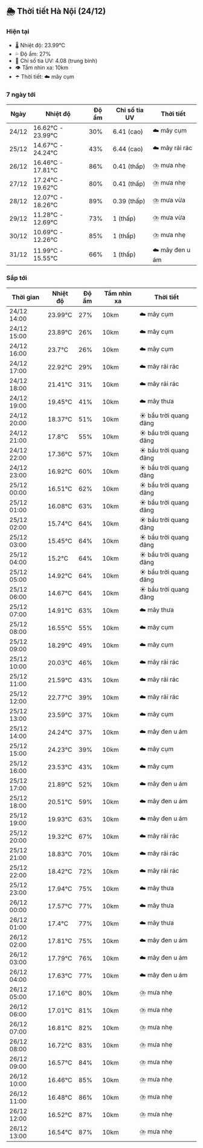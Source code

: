 ## 🌦️ Thời tiết Hà Nội (24/12)

### Hiện tại

- 🌡️ Nhiệt độ: 23.99℃
- 💦 Độ ẩm: 27%
- 🌟 Chỉ số tia UV: 4.08 (trung bình)
- 👁️ Tầm nhìn xa: 10km
- ☂️ Thời tiết: ☁️ mây cụm

### 7 ngày tới

| Ngày | Nhiệt độ | Độ ẩm | Chỉ số tia UV | Thời tiết |
| --- | --- | --- | --- | --- |
| 24/12 | 16.62℃ - 23.99℃ | 30% | 6.41 (cao) | ☁️ mây cụm |
| 25/12 | 14.67℃ - 24.24℃ | 43% | 6.44 (cao) | ☁️ mây rải rác |
| 26/12 | 16.46℃ - 17.81℃ | 86% | 0.41 (thấp) | ⛈️ mưa nhẹ |
| 27/12 | 17.24℃ - 19.62℃ | 80% | 0.41 (thấp) | ⛈️ mưa nhẹ |
| 28/12 | 12.07℃ - 18.26℃ | 89% | 0.39 (thấp) | ⛈️ mưa vừa |
| 29/12 | 11.28℃ - 12.69℃ | 73% | 1 (thấp) | ⛈️ mưa vừa |
| 30/12 | 10.69℃ - 12.26℃ | 85% | 1 (thấp) | ⛈️ mưa nhẹ |
| 31/12 | 11.99℃ - 15.55℃ | 66% | 1 (thấp) | ☁️ mây đen u ám |

### Sắp tới

| Thời gian | Nhiệt độ | Độ ẩm | Tầm nhìn xa | Thời tiết |
| --- | --- | --- | --- | --- |
| 24/12 14:00 | 23.99℃ | 27% | 10km | ☁️ mây cụm |
| 24/12 15:00 | 23.89℃ | 26% | 10km | ☁️ mây cụm |
| 24/12 16:00 | 23.7℃ | 26% | 10km | ☁️ mây cụm |
| 24/12 17:00 | 22.92℃ | 29% | 10km | ☁️ mây rải rác |
| 24/12 18:00 | 21.41℃ | 31% | 10km | ☁️ mây rải rác |
| 24/12 19:00 | 19.45℃ | 41% | 10km | ☁️ mây thưa |
| 24/12 20:00 | 18.37℃ | 51% | 10km | ☀️ bầu trời quang đãng |
| 24/12 21:00 | 17.8℃ | 55% | 10km | ☀️ bầu trời quang đãng |
| 24/12 22:00 | 17.36℃ | 57% | 10km | ☀️ bầu trời quang đãng |
| 24/12 23:00 | 16.92℃ | 60% | 10km | ☀️ bầu trời quang đãng |
| 25/12 00:00 | 16.51℃ | 62% | 10km | ☀️ bầu trời quang đãng |
| 25/12 01:00 | 16.08℃ | 63% | 10km | ☀️ bầu trời quang đãng |
| 25/12 02:00 | 15.74℃ | 64% | 10km | ☀️ bầu trời quang đãng |
| 25/12 03:00 | 15.45℃ | 64% | 10km | ☀️ bầu trời quang đãng |
| 25/12 04:00 | 15.2℃ | 64% | 10km | ☀️ bầu trời quang đãng |
| 25/12 05:00 | 14.92℃ | 64% | 10km | ☀️ bầu trời quang đãng |
| 25/12 06:00 | 14.67℃ | 64% | 10km | ☀️ bầu trời quang đãng |
| 25/12 07:00 | 14.91℃ | 63% | 10km | ☁️ mây thưa |
| 25/12 08:00 | 16.55℃ | 55% | 10km | ☁️ mây cụm |
| 25/12 09:00 | 18.29℃ | 49% | 10km | ☁️ mây cụm |
| 25/12 10:00 | 20.03℃ | 46% | 10km | ☁️ mây rải rác |
| 25/12 11:00 | 21.59℃ | 43% | 10km | ☁️ mây rải rác |
| 25/12 12:00 | 22.77℃ | 39% | 10km | ☁️ mây rải rác |
| 25/12 13:00 | 23.59℃ | 37% | 10km | ☁️ mây cụm |
| 25/12 14:00 | 24.24℃ | 37% | 10km | ☁️ mây đen u ám |
| 25/12 15:00 | 24.23℃ | 39% | 10km | ☁️ mây cụm |
| 25/12 16:00 | 23.53℃ | 43% | 10km | ☁️ mây cụm |
| 25/12 17:00 | 21.89℃ | 52% | 10km | ☁️ mây đen u ám |
| 25/12 18:00 | 20.51℃ | 59% | 10km | ☁️ mây đen u ám |
| 25/12 19:00 | 19.93℃ | 63% | 10km | ☁️ mây đen u ám |
| 25/12 20:00 | 19.32℃ | 67% | 10km | ☁️ mây rải rác |
| 25/12 21:00 | 18.83℃ | 70% | 10km | ☁️ mây rải rác |
| 25/12 22:00 | 18.42℃ | 72% | 10km | ☁️ mây rải rác |
| 25/12 23:00 | 17.94℃ | 75% | 10km | ☁️ mây thưa |
| 26/12 00:00 | 17.57℃ | 77% | 10km | ☁️ mây thưa |
| 26/12 01:00 | 17.4℃ | 77% | 10km | ☁️ mây thưa |
| 26/12 02:00 | 17.81℃ | 75% | 10km | ☁️ mây đen u ám |
| 26/12 03:00 | 17.79℃ | 76% | 10km | ☁️ mây đen u ám |
| 26/12 04:00 | 17.63℃ | 77% | 10km | ☁️ mây đen u ám |
| 26/12 05:00 | 17.16℃ | 80% | 10km | ⛈️ mưa nhẹ |
| 26/12 06:00 | 17.01℃ | 81% | 10km | ⛈️ mưa nhẹ |
| 26/12 07:00 | 16.81℃ | 82% | 10km | ⛈️ mưa nhẹ |
| 26/12 08:00 | 16.72℃ | 83% | 10km | ⛈️ mưa nhẹ |
| 26/12 09:00 | 16.57℃ | 84% | 10km | ⛈️ mưa nhẹ |
| 26/12 10:00 | 16.46℃ | 85% | 10km | ⛈️ mưa nhẹ |
| 26/12 11:00 | 16.48℃ | 86% | 10km | ⛈️ mưa nhẹ |
| 26/12 12:00 | 16.52℃ | 87% | 10km | ⛈️ mưa nhẹ |
| 26/12 13:00 | 16.54℃ | 87% | 10km | ⛈️ mưa nhẹ |
